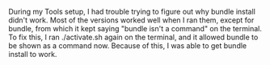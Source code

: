 <html lang="en">
<head>
    <meta charset="UTF-8">
    <meta name="viewport" content="width=device-width, initial-scale=1.0">
    <title>Document</title>
</head>
<body>
    <p>During my Tools setup, I had trouble trying to figure out why bundle install didn't work. Most of the versions worked well when I ran them, except for bundle, from which it kept saying "bundle isn't a command" on the terminal. To fix this, I ran ./activate.sh again on the terminal, and it allowed bundle to be shown as a command now. Because of this, I was able to get bundle install to work.</p>
</body>
</html>